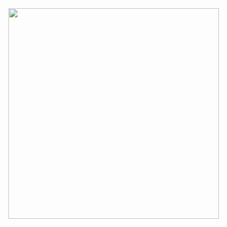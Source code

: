 <img src="https://github-profile-trophy.vercel.app/?username=kentaurse&theme=onestar&no-frame=true&column=4&row=2"  height='420' />
